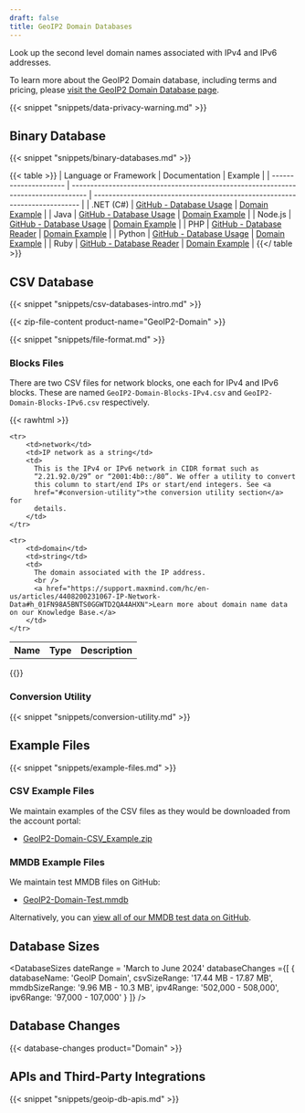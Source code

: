 ```yaml
---
draft: false
title: GeoIP2 Domain Databases
---
```


Look up the second level domain names associated with IPv4 and IPv6 addresses.

To learn more about the GeoIP2 Domain database, including terms and pricing,
please
[visit the GeoIP2 Domain Database page](https://www.maxmind.com/en/geoip2-domain-name-database).

{{< snippet "snippets/data-privacy-warning.md" >}}

## Binary Database

{{< snippet "snippets/binary-databases.md" >}}

{{< table >}}
| Language or Framework | Documentation                                                                      | Example                                                                    |
| --------------------- | ---------------------------------------------------------------------------------- | -------------------------------------------------------------------------- |
| .NET (C#)             | [GitHub - Database Usage](https://github.com/maxmind/GeoIP2-dotnet#database-usage) | [Domain Example](https://github.com/maxmind/GeoIP2-dotnet#domain-database) |
| Java                  | [GitHub - Database Usage](https://github.com/maxmind/GeoIP2-java#database-usage)   | [Domain Example](https://github.com/maxmind/GeoIP2-java#domain)            |
| Node.js               | [GitHub - Database Usage](https://github.com/maxmind/GeoIP2-node#database-usage)   | [Domain Example](https://github.com/maxmind/GeoIP2-node#domain-example)    |
| PHP                   | [GitHub - Database Reader](https://github.com/maxmind/GeoIP2-php#database-reader)  | [Domain Example](https://github.com/maxmind/GeoIP2-php#domain-example)     |
| Python                | [GitHub - Database Usage](https://github.com/maxmind/GeoIP2-python#database-usage) | [Domain Example](https://github.com/maxmind/GeoIP2-python#domain-database) |
| Ruby                  | [GitHub - Database Reader](https://github.com/maxmind/GeoIP2-ruby#database-reader) | [Domain Example](https://github.com/maxmind/GeoIP2-ruby#domain-example)    |
{{</ table >}}

## CSV Database

{{< snippet "snippets/csv-databases-intro.md" >}}

{{< zip-file-content product-name="GeoIP2-Domain" >}}

{{< snippet "snippets/file-format.md" >}}

### Blocks Files

There are two CSV files for network blocks, one each for IPv4 and IPv6 blocks.
These are named `GeoIP2-Domain-Blocks-IPv4.csv` and
`GeoIP2-Domain-Blocks-IPv6.csv` respectively.

{{< rawhtml >}}
<div class="table">
<table>
  <tbody>
    <tr>
        <th>Name</th>
        <th>Type</th>
        <th>Description</th>
    </tr>

    <tr>
        <td>network</td>
        <td>IP network as a string</td>
        <td>
          This is the IPv4 or IPv6 network in CIDR format such as
          “2.21.92.0/29” or “2001:4b0::/80”. We offer a utility to convert
          this column to start/end IPs or start/end integers. See <a
          href="#conversion-utility">the conversion utility section</a> for
          details.
        </td>
    </tr>

    <tr>
        <td>domain</td>
        <td>string</td>
        <td>
          The domain associated with the IP address.
          <br />
          <a href="https://support.maxmind.com/hc/en-us/articles/4408200231067-IP-Network-Data#h_01FN98A5BNTS0GGWTD2QA4AHXN">Learn more about domain name data on our Knowledge Base.</a>
        </td>
    </tr>

  </tbody>
</table>
</div>
{{</ rawhtml >}}

### Conversion Utility

{{< snippet "snippets/conversion-utility.md" >}}

## Example Files

{{< snippet "snippets/example-files.md" >}}

### CSV Example Files

We maintain examples of the CSV files as they would be downloaded from the account portal:

* [GeoIP2-Domain-CSV\_Example.zip](/static/GeoIP2-Domain-Example.zip)

### MMDB Example Files

We maintain test MMDB files on GitHub:

* [GeoIP2-Domain-Test.mmdb](https://github.com/maxmind/MaxMind-DB/blob/main/test-data/GeoIP2-Domain-Test.mmdb)

Alternatively, you can [view all of our MMDB test data on GitHub](https://github.com/maxmind/MaxMind-DB/tree/main/test-data).

## Database Sizes

<DatabaseSizes dateRange = 'March to June 2024' databaseChanges ={[
    {
       databaseName: 'GeoIP Domain',
       csvSizeRange: '17.44 MB - 17.87 MB',
       mmdbSizeRange: '9.96 MB - 10.3 MB',
       ipv4Range: '502,000 - 508,000',
       ipv6Range: '97,000 - 107,000'
    }
  ]}
/>

## Database Changes

{{< database-changes product="Domain" >}}

## APIs and Third-Party Integrations

{{< snippet "snippets/geoip-db-apis.md" >}}
